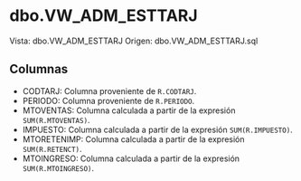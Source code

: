 # dbo.VW_ADM_ESTTARJ

Vista: dbo.VW_ADM_ESTTARJ
Origen: dbo.VW_ADM_ESTTARJ.sql

## Columnas

- CODTARJ: Columna proveniente de `R.CODTARJ`.
- PERIODO: Columna proveniente de `R.PERIODO`.
- MTOVENTAS: Columna calculada a partir de la expresión `SUM(R.MTOVENTAS)`.
- IMPUESTO: Columna calculada a partir de la expresión `SUM(R.IMPUESTO)`.
- MTORETENIMP: Columna calculada a partir de la expresión `SUM(R.RETENCT)`.
- MTOINGRESO: Columna calculada a partir de la expresión `SUM(R.MTOINGRESO)`.
